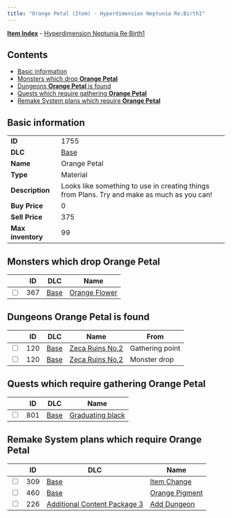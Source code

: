 ```yaml
---
title: "Orange Petal (Item) - Hyperdimension Neptunia Re;Birth1"
---
```


[**Item Index**](/neptunia/rb1/item/index.html) - [Hyperdimension Neptunia Re;Birth1](/neptunia/rb1)

## Contents

- [Basic information](#basic-information)
- [Monsters which drop **Orange Petal**](#monsters-which-drop-orange-petal)
- [Dungeons **Orange Petal** is found](#dungeons-orange-petal-is-found)
- [Quests which require gathering **Orange Petal**](#quests-which-require-gathering-orange-petal)
- [Remake System plans which require **Orange Petal**](#remake-system-plans-which-require-orange-petal)

## Basic information

|   |   |
| -- | -- |
| **ID** | 1755 |
| **DLC** | [Base](/neptunia/rb1/dlc/1-base.html) |
| **Name** | Orange Petal |
| **Type** | Material |
| **Description** | Looks like something to use in creating things from Plans. Try and make as much as you can! |
| **Buy Price** | 0 |
| **Sell Price** | 375 |
| **Max inventory** | 99 |


## Monsters which drop **Orange Petal**

|    | ID | DLC | Name |
| -- | -- | --- | ---- |
| <input type="checkbox" id="rb1-monster-1-367" class="trackbox" /> | 367 | [Base](/neptunia/rb1/dlc/1-base.html) | [Orange Flower](/neptunia/rb1/monster/1-367-orange-flower.html) |


## Dungeons **Orange Petal** is found

|    | ID | DLC | Name | From |
| -- | -- | --- | ---- | ---- |
| <input type="checkbox" id="rb1-dungeon-1-120" class="trackbox" /> | 120 | [Base](/neptunia/rb1/dlc/1-base.html) | [Zeca Ruins No.2](/neptunia/rb1/dungeon/1-120-zeca-ruins-no-2.html) | Gathering point |
| <input type="checkbox" id="rb1-dungeon-1-120" class="trackbox" /> | 120 | [Base](/neptunia/rb1/dlc/1-base.html) | [Zeca Ruins No.2](/neptunia/rb1/dungeon/1-120-zeca-ruins-no-2.html) | Monster drop |


## Quests which require gathering **Orange Petal**

|    | ID | DLC | Name |
| -- | -- | --- | ---- |
| <input type="checkbox" id="rb1-quest-1-801" class="trackbox" /> | 801 | [Base](/neptunia/rb1/dlc/1-base.html) | [Graduating black](/neptunia/rb1/quest/1-801-graduating-black.html) |


## Remake System plans which require **Orange Petal**

|    | ID | DLC | Name |
| -- | -- | --- | ---- |
| <input type="checkbox" id="rb1-quest-1-309" class="trackbox" /> | 309 | [Base](/neptunia/rb1/dlc/1-base.html) | [Item Change](/neptunia/rb1/quest/1-309-item-change.html) |
| <input type="checkbox" id="rb1-quest-1-460" class="trackbox" /> | 460 | [Base](/neptunia/rb1/dlc/1-base.html) | [Orange Pigment](/neptunia/rb1/quest/1-460-orange-pigment.html) |
| <input type="checkbox" id="rb1-quest-12-226" class="trackbox" /> | 226 | [Additional Content Package 3](/neptunia/rb1/dlc/12-pack3.html) | [Add Dungeon](/neptunia/rb1/quest/12-226-add-dungeon.html) |
